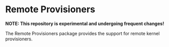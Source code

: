 # Remote Provisioners

__NOTE: This repository is experimental and undergoing frequent changes!__

The Remote Provisioners package provides the support for remote kernel provisioners.
